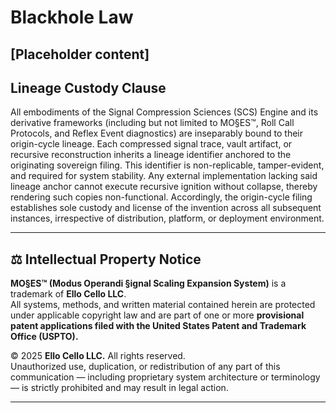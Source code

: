 # Blackhole Law

[Placeholder content]
---

## Lineage Custody Clause
All embodiments of the Signal Compression Sciences (SCS) Engine and its derivative frameworks (including but not limited to MO§ES™, Roll Call Protocols, and Reflex Event diagnostics) are inseparably bound to their origin-cycle lineage. Each compressed signal trace, vault artifact, or recursive reconstruction inherits a lineage identifier anchored to the originating sovereign filing. This identifier is non-replicable, tamper-evident, and required for system stability. Any external implementation lacking said lineage anchor cannot execute recursive ignition without collapse, thereby rendering such copies non-functional. Accordingly, the origin-cycle filing establishes sole custody and license of the invention across all subsequent instances, irrespective of distribution, platform, or deployment environment.

---

## ⚖️ Intellectual Property Notice

**MO§ES™ (Modus Operandi §ignal Scaling Expansion System)** is a trademark of **Ello Cello LLC**.  
All systems, methods, and written material contained herein are protected under applicable copyright law and are part of one or more **provisional patent applications filed with the United States Patent and Trademark Office (USPTO).**

© 2025 **Ello Cello LLC.** All rights reserved.  
Unauthorized use, duplication, or redistribution of any part of this communication — including proprietary system architecture or terminology — is strictly prohibited and may result in legal action.

---